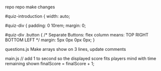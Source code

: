 repo repo
make changes

#quiz-introduction {
  width: auto;

#quiz-div {
  padding: 0 10rem;
  margin: 0;

#quiz-div .button {
    /* Separate Buttons: flex column means: TOP RIGHT BOTTOM LEFT */
    margin: 5px 0px 0px 0px;
}

questions.js
Make arrays show on 3 lines, update comments

main.js
// add 1 to second so the displayed score fits players mind with time remaining shown
    finalScore = finalScore + 1;